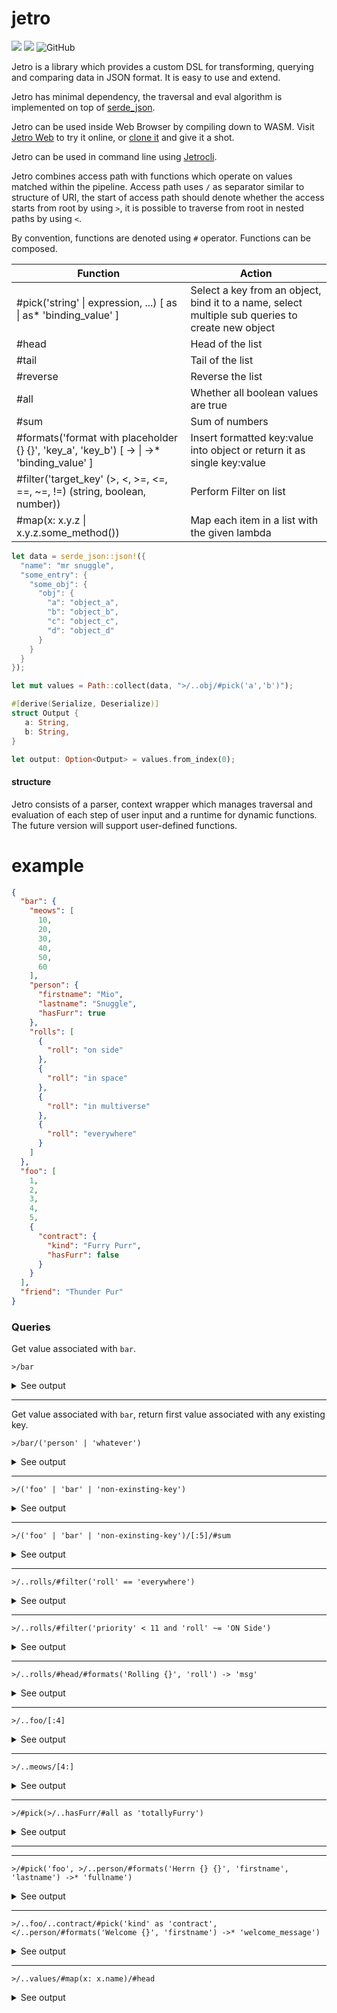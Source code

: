 # jetro

[<img src="https://img.shields.io/badge/docs-jetro-blue"></img>](https://docs.rs/jetro)
[<img src="https://img.shields.io/badge/try-online%20repl-brightgreen"></img>](https://jetro.io)
![GitHub](https://img.shields.io/github/license/mitghi/jetro)

Jetro is a library which provides a custom DSL for transforming, querying and comparing data in JSON format. It is easy to use and extend.

Jetro has minimal dependency, the traversal and eval algorithm is implemented on top of [serde_json](https://serde.rs).

Jetro can be used inside Web Browser by compiling down to WASM. Visit [Jetro Web](https://jetro.io)
to try it online, or [clone it](https://github.com/mitghi/jetroweb) and give it a shot.

Jetro can be used in command line using [Jetrocli](https://github.com/mitghi/jetrocli).

Jetro combines access path with functions which operate on values matched within the pipeline. Access path uses `/` as separator similar to structure of URI, the start of access path should denote whether the access starts from root by using `>`, it is possible to traverse from root in nested paths by using `<`. 

By convention, functions are denoted using `#` operator. Functions can be composed.

| Function | Action |
| -------- | ------ |
| #pick('string' \| expression, ...) [ as \| as* 'binding_value' ] | Select a key from an object, bind it to a name, select multiple sub queries to create new object |
| #head | Head of the list|
| #tail | Tail of the list |
| #reverse | Reverse the list |
| #all | Whether all boolean values are true |
| #sum | Sum of numbers |
| #formats('format with placeholder {} {}', 'key_a', 'key_b') [ -> \| ->* 'binding_value' ] | Insert formatted key:value into object or return it as single key:value  |
| #filter('target_key' (>, <, >=, <=, ==, ~=, !=) (string, boolean, number)) | Perform Filter on list |
| #map(x: x.y.z \| x.y.z.some_method())| Map each item in a list with the given lambda |


```rust
let data = serde_json::json!({
  "name": "mr snuggle",
  "some_entry": {
    "some_obj": {
      "obj": {
        "a": "object_a",
        "b": "object_b",
        "c": "object_c",
        "d": "object_d"
      }
    }
  }
});

let mut values = Path::collect(data, ">/..obj/#pick('a','b')");

#[derive(Serialize, Deserialize)]
struct Output {
   a: String,
   b: String,
}

let output: Option<Output> = values.from_index(0);
```
#### structure
Jetro consists of a parser, context wrapper which manages traversal and evaluation of each step of user input and a runtime for dynamic functions. The future version will support user-defined functions.

# example

```json
{
  "bar": {
    "meows": [
      10,
      20,
      30,
      40,
      50,
      60
    ],
    "person": {
      "firstname": "Mio",
      "lastname": "Snuggle",
      "hasFurr": true
    },
    "rolls": [
      {
        "roll": "on side"
      },
      {
        "roll": "in space"
      },
      {
        "roll": "in multiverse"
      },
      {
        "roll": "everywhere"
      }
    ]
  },
  "foo": [
    1,
    2,
    3,
    4,
    5,
    {
      "contract": {
        "kind": "Furry Purr",
        "hasFurr": false
      }
    }
  ],
  "friend": "Thunder Pur"
}
```

### Queries

Get value associated with `bar`.

```
>/bar
```
<details>
  <summary>See output</summary>

  ### result
  ```json
  "bar": {
    "meows": [
      10,
      20,
      30,
      40,
      50,
      60
    ],
    "person": {
      "firstname": "Mio",
      "lastname": "Snuggle"
    }
  }
  ```
</details>

---

Get value associated with `bar`, return first value associated with any existing key.

```
>/bar/('person' | 'whatever')
```

<details>
  <summary>See output</summary>

  ### result

```json
{
  "firstname": "Mio",
  "hasFurr": true,
  "lastname": "Snuggle"
}
```
</details>

---

```
>/('foo' | 'bar' | 'non-exinsting-key')
```

<details>
  <summary>See output</summary>

  ### result

```json
[
  1,
  2,
  3,
  4,
  5,
  {
    "contract": {
      "kind": "Furry Purr"
    }
  }
]
```
</details>

---

```
>/('foo' | 'bar' | 'non-exinsting-key')/[:5]/#sum
```

<details>
  <summary>See output</summary>

  ### result

```json
15
```
</details>

---

```
>/..rolls/#filter('roll' == 'everywhere')
```

<details>
  <summary>See output</summary>

  ### result

```json
[
  {
    "roll": "everywhere"
  }
]
```
</details>

---

```
>/..rolls/#filter('priority' < 11 and 'roll' ~= 'ON Side')
```

<details>
  <summary>See output</summary>

  ### result

```json
[
  {
    "priority": 1,
    "roll": "on side"
  }
]
```
</details>

---

```
>/..rolls/#head/#formats('Rolling {}', 'roll') -> 'msg'
```

<details>
  <summary>See output</summary>

  ### result

```json
{
  "msg": "Rolling on side",
  "priority": 1,
  "roll": "on side"
}
```
</details>

---

```
>/..foo/[:4]
```

<details>
  <summary>See output</summary>

  ### result

```json
[
  1,
  2,
  3,
  4
]
```
</details>

---

```
>/..meows/[4:]
```

<details>
  <summary>See output</summary>

  ### result

```json
[
  50,
  60
]
```
</details>

---

```
>/#pick(>/..hasFurr/#all as 'totallyFurry')
```

<details>
  <summary>See output</summary>

  ### result

```json
{
  "totallyFurry": true
}
```
</details>

---

---

```
>/#pick('foo', >/..person/#formats('Herrn {} {}', 'firstname', 'lastname') ->* 'fullname')
```

<details>
  <summary>See output</summary>

  ### result

```json
{
  "foo": [
    1,
    2,
    3,
    4,
    5,
    {
      "contract": {
        "kind": "Furry Purr"
      }
    }
  ],
  "fullname": "Herrn Mio Snuggle"
}
```
</details>

---

```
>/..foo/..contract/#pick('kind' as 'contract', </..person/#formats('Welcome {}', 'firstname') ->* 'welcome_message')
```

<details>
  <summary>See output</summary>

  ### result

```json
{
  "contract": "Furry Purr",
  "welcome_message": "Welcome Mio"
}

```
</details>

---

```
>/..values/#map(x: x.name)/#head
```

<details>
  <summary>See output</summary>

  ### result

```json
"gearbox"
```
</details>
